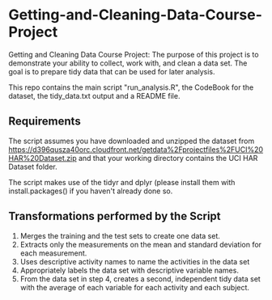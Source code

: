 # Getting-and-Cleaning-Data-Course-Project
Getting and Cleaning Data Course Project:  The purpose of this project is to demonstrate your ability to collect, work with, and clean a data set. The goal is to prepare tidy data that can be used for later analysis.

This repo contains the main script "run_analysis.R", the CodeBook for the dataset, the tidy_data.txt output and a README file.

## Requirements

The script assumes you have downloaded and unzipped the dataset from https://d396qusza40orc.cloudfront.net/getdata%2Fprojectfiles%2FUCI%20HAR%20Dataset.zip and that your working directory contains the UCI HAR Dataset folder.

The script makes use of the tidyr and dplyr (please install them with install.packages() if you haven't already done so.

## Transformations performed by the Script

1. Merges the training and the test sets to create one data set.
2. Extracts only the measurements on the mean and standard deviation for each measurement.
3. Uses descriptive activity names to name the activities in the data set
4. Appropriately labels the data set with descriptive variable names.
5. From the data set in step 4, creates a second, independent tidy data set with the average of each variable for each activity and each subject.
